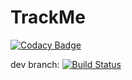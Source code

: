 # TrackMe

[![Codacy Badge](https://api.codacy.com/project/badge/Grade/e63152717861408295a5cab3550d5aef)](https://app.codacy.com/app/Triple/TrackMe?utm_source=github.com&utm_medium=referral&utm_content=lmaron-g/TrackMe&utm_campaign=Badge_Grade_Dashboard)

dev branch: [![Build Status](https://travis-ci.com/lmaron-g/TrackMe.svg?branch=dev)](https://travis-ci.com/lmaron-g/TrackMe)
